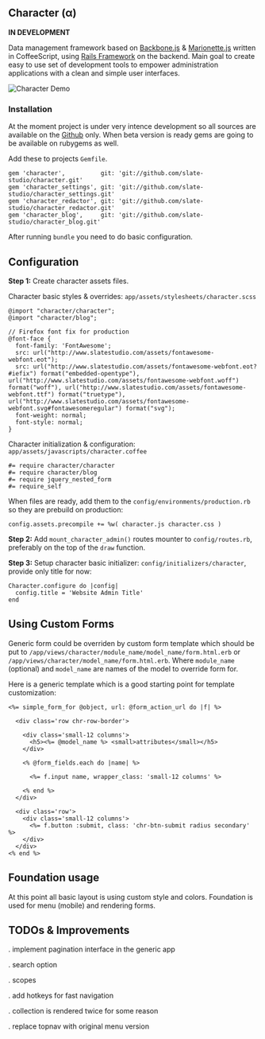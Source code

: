 ## Character (α)

**IN DEVELOPMENT**

Data management framework based on [Backbone.js](http://backbonejs.org/) & [Marionette.js](https://github.com/marionettejs/backbone.marionette) written in CoffeeScript, using [Rails Framework](http://rubyonrails.org/) on the backend. Main goal to create easy to use set of development tools to empower administration applications with a clean and simple user interfaces.

![Character Demo](https://raw.github.com/slate-studio/character/master/doc/img/demo-1.jpg)


### Installation

At the moment project is under very intence development so all sources are available on the [Github](https://github.com/slate-studio/character) only. When beta version is ready gems are going to be available on rubygems as well.

Add these to projects ```Gemfile```.

    gem 'character',          git: 'git://github.com/slate-studio/character.git'
    gem 'character_settings', git: 'git://github.com/slate-studio/character_settings.git'
    gem 'character_redactor', git: 'git://github.com/slate-studio/character_redactor.git'
    gem 'character_blog',     git: 'git://github.com/slate-studio/character_blog.git'

After running ```bundle``` you need to do basic configuration.


## Configuration

**Step 1:** Create character assets files.

Character basic styles & overrides: ```app/assets/stylesheets/character.scss```

    @import "character/character";
    @import "character/blog";

    // Firefox font fix for production
    @font-face {
      font-family: 'FontAwesome';
      src: url("http://www.slatestudio.com/assets/fontawesome-webfont.eot");
      src: url("http://www.slatestudio.com/assets/fontawesome-webfont.eot?#iefix") format("embedded-opentype"), url("http://www.slatestudio.com/assets/fontawesome-webfont.woff") format("woff"), url("http://www.slatestudio.com/assets/fontawesome-webfont.ttf") format("truetype"), url("http://www.slatestudio.com/assets/fontawesome-webfont.svg#fontawesomeregular") format("svg");
      font-weight: normal;
      font-style: normal;
    }

Character initialization & configuration: ```app/assets/javascripts/character.coffee```

    #= require character/character
    #= require character/blog
    #= require jquery_nested_form
    #= require_self

When files are ready, add them to the ```config/environments/production.rb``` so they are prebuild on production:

    config.assets.precompile += %w( character.js character.css )


**Step 2:** Add ```mount_character_admin()``` routes mounter to ```config/routes.rb```, preferably on the top of the ```draw``` function.


**Step 3:** Setup character basic initializer: ```config/initializers/character```, provide only title for now:

    Character.configure do |config|
      config.title = 'Website Admin Title'
    end


## Using Custom Forms

Generic form could be overriden by custom form template which should be put to ```/app/views/character/module_name/model_name/form.html.erb``` or ```/app/views/character/model_name/form.html.erb```. Where ```module_name``` (optional) and ```model_name``` are names of the model to override form for.

Here is a generic template which is a good starting point for template customization:

    <%= simple_form_for @object, url: @form_action_url do |f| %>
      
      <div class='row chr-row-border'>
        
        <div class='small-12 columns'> 
          <h5><%= @model_name %> <small>attributes</small></h5>
        </div>

        <% @form_fields.each do |name| %>

          <%= f.input name, wrapper_class: 'small-12 columns' %>

        <% end %>  
      </div>

      <div class='row'>
        <div class='small-12 columns'>
          <%= f.button :submit, class: 'chr-btn-submit radius secondary' %>      
        </div>
      </div>
    <% end %>









## Foundation usage

At this point all basic layout is using custom style and colors. Foundation is used for menu (mobile) and rendering forms.









## TODOs & Improvements

. implement pagination interface in the generic app

. search option

. scopes

. add hotkeys for fast navigation

. collection is rendered twice for some reason

. replace topnav with original menu version







